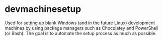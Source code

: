 # devmachinesetup
Used for setting up blank Windows (and in the future Linux) development machines by using package managers such as Chocolatey and PowerShell (or Bash). The goal is to automate the setup process as much as possible.
